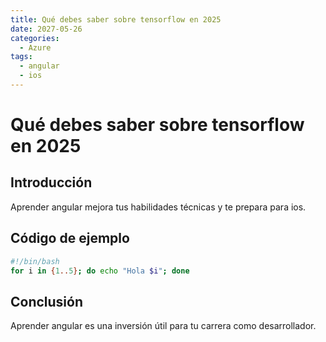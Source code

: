 ```yaml
---
title: Qué debes saber sobre tensorflow en 2025
date: 2027-05-26
categories:
  - Azure
tags:
  - angular
  - ios
---
```


# Qué debes saber sobre tensorflow en 2025

## Introducción

Aprender angular mejora tus habilidades técnicas y te prepara para ios.

## Código de ejemplo

```bash
#!/bin/bash
for i in {1..5}; do echo "Hola $i"; done
```

## Conclusión

Aprender angular es una inversión útil para tu carrera como desarrollador.